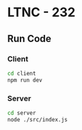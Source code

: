 # LTNC - 232

## Run Code
### Client
```bash
cd client
npm run dev
```
### Server
```bash
cd server
node ./src/index.js
```
